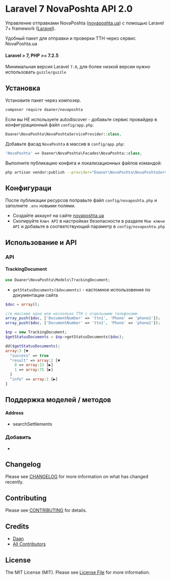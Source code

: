 # Laravel 7 NovaPoshta API 2.0

Управление отправками NovaPoshta ([novaposhta.ua](https://novaposhta.ua/)) с помощью Laravel 7+ framework ([Laravel](https://laravel.com)).

Удобный пакет для отправки и проверки ТТН через сервис NovaPoshta.ua


#### Laravel > 7, PHP >= 7.2.5
Минимальная версия Laravel `7.0`, для более низкой версии нужно использовать `guzzle/guzzle`


## Установка
Установите пакет через композер.

``` bash
composer require daaner/novaposhta
```


Если вы НЕ используете autodiscover - добавьте сервис провайдер в конфигурационный файл `config/app.php`.

```php
Daaner\NovaPoshta\NovaPoshtaServiceProvider::class,
```


Добавьте фасад `NovaPoshta` в массив в `config/app.php`:

```php
'NovaPoshta' => Daaner\NovaPoshta\Facades\NovaPoshta::class,
```


Выполните публикацию конфига и локализационных файлов командой:

``` bash
php artisan vendor:publish --provider="Daaner\NovaPoshta\NovaPoshtaServiceProvider"
```

## Конфигураци

После публикации ресурсов поправьте файл `config/novaposhta.php` и заполните `.env` новыми полями.

- Создайте аккаунт на сайте [novaposhta.ua](https://novaposhta.ua)
- Скопируйте `Ключ API` в настройках безопасности в разделе `Мои ключи API` и добавьте в соответствующий параметр в `config/novaposhta.php`


## Использование и API

### API
#### TrackingDocument
```php
use Daaner\NovaPoshta\Models\TrackingDocument;
```
- `getStatusDocuments($documents)` - кастомное использовение по документации сайта
```php
$doc = array();

//в массиве одна или несколько ТТН с отдельными телефонами
array_push($doc, ['DocumentNumber' => 'ttn1', 'Phone' => 'phone1']);
array_push($doc, ['DocumentNumber' => 'ttn2', 'Phone' => 'phone2']);

$np = new TrackingDocument;
$getStatusDocuments = $np->getStatusDocuments($doc);

dd($getStatusDocuments);
array:3 [▼
  "success" => true
  "result" => array:2 [▼
    0 => array:13 [▶]
    1 => array:75 [▶]
  ]
  "info" => array:1 [▶]
]
```




## Поддержка моделей / методов
#### Address
- searchSettlements


### Добавить
-


## Changelog

Please see [CHANGELOG](CHANGELOG.md) for more information on what has changed recently.

## Contributing

Please see [CONTRIBUTING](CONTRIBUTING.md) for details.

## Credits

- [Daan](https://github.com/daaner)
- [All Contributors](../../contributors)

## License

The MIT License (MIT). Please see [License File](LICENSE.md) for more information.
